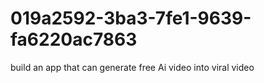 # 019a2592-3ba3-7fe1-9639-fa6220ac7863
build an app that can generate free Ai video into viral video
